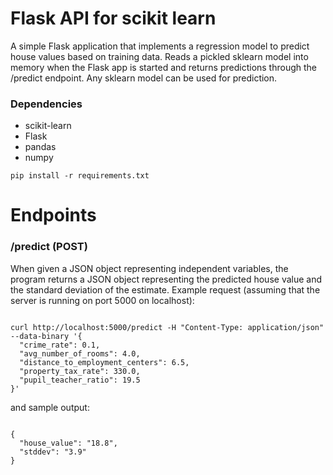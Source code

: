 # Flask API for scikit learn
A simple Flask application that implements a regression model to predict house values based on training data.  Reads a pickled sklearn model into memory when the Flask app is started and returns predictions through the /predict endpoint. Any sklearn model can be used for prediction.

### Dependencies
- scikit-learn
- Flask
- pandas
- numpy

```
pip install -r requirements.txt
```

# Endpoints
### /predict (POST)
When given a JSON object representing independent variables, the program returns a JSON object representing the predicted house value and the standard deviation of the estimate. Example request (assuming that the server is running on port 5000 on localhost):
```

curl http://localhost:5000/predict -H "Content-Type: application/json" --data-binary '{
  "crime_rate": 0.1,
  "avg_number_of_rooms": 4.0,
  "distance_to_employment_centers": 6.5,
  "property_tax_rate": 330.0,
  "pupil_teacher_ratio": 19.5
}'
```

and sample output:
```

{
  "house_value": "18.8", 
  "stddev": "3.9"
}
```
